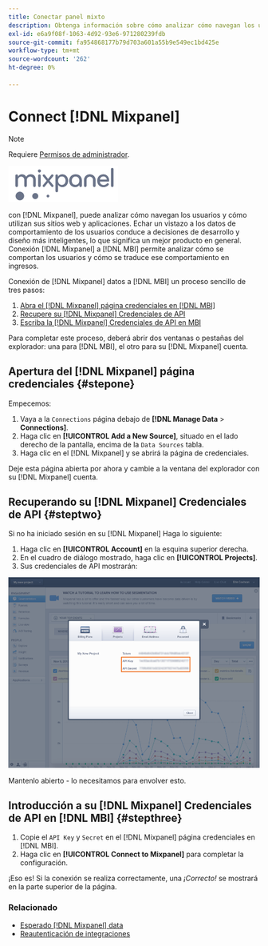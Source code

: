 ```yaml
---
title: Conectar panel mixto
description: Obtenga información sobre cómo analizar cómo navegan los usuarios y cómo utilizan sus sitios web y aplicaciones.
exl-id: e6a9f08f-1063-4d92-93e6-971280239fdb
source-git-commit: fa954868177b79d703a601a55b9e549ec1bd425e
workflow-type: tm+mt
source-wordcount: '262'
ht-degree: 0%

---
```


# Connect [!DNL Mixpanel]

>[!NOTE]
>
>Requiere [Permisos de administrador](../../../administrator/user-management/user-management.md).

![](../../../assets/Mixpanel_logo.png)

con [!DNL Mixpanel], puede analizar cómo navegan los usuarios y cómo utilizan sus sitios web y aplicaciones. Echar un vistazo a los datos de comportamiento de los usuarios conduce a decisiones de desarrollo y diseño más inteligentes, lo que significa un mejor producto en general. Conexión [!DNL Mixpanel] a [!DNL MBI] permite analizar cómo se comportan los usuarios y cómo se traduce ese comportamiento en ingresos.

Conexión de [!DNL Mixpanel] datos a [!DNL MBI] un proceso sencillo de tres pasos:

1. [Abra el [!DNL Mixpanel] página credenciales en [!DNL MBI]](#stepone)
1. [Recupere su [!DNL Mixpanel] Credenciales de API](#steptwo)
1. [Escriba la [!DNL Mixpanel] Credenciales de API en MBI](#stepthree)

Para completar este proceso, deberá abrir dos ventanas o pestañas del explorador: una para [!DNL MBI], el otro para su [!DNL Mixpanel] cuenta.

## Apertura del [!DNL Mixpanel] página credenciales {#stepone}

Empecemos:

1. Vaya a la `Connections` página debajo de **[!DNL Manage Data** > **Connections]**.
1. Haga clic en **[!UICONTROL Add a New Source]**, situado en el lado derecho de la pantalla, encima de la `Data Sources` tabla.
1. Haga clic en el [!DNL Mixpanel] y se abrirá la página de credenciales.

Deje esta página abierta por ahora y cambie a la ventana del explorador con su [!DNL Mixpanel] cuenta.

## Recuperando su [!DNL Mixpanel] Credenciales de API {#steptwo}

Si no ha iniciado sesión en su [!DNL Mixpanel] Haga lo siguiente:

1. Haga clic en **[!UICONTROL Account]** en la esquina superior derecha.
1. En el cuadro de diálogo mostrado, haga clic en **[!UICONTROL Projects]**.
1. Sus credenciales de API mostrarán:

![Recuperación de credenciales de API de Mixpanel](../../../assets/Mixpanel_API_creds.png)

Mantenlo abierto - lo necesitamos para envolver esto.

## Introducción a su [!DNL Mixpanel] Credenciales de API en [!DNL MBI] {#stepthree}

1. Copie el `API Key` y `Secret` en el [!DNL Mixpanel] página credenciales en [!DNL MBI].
1. Haga clic en **[!UICONTROL Connect to Mixpanel]** para completar la configuración.

¡Eso es! Si la conexión se realiza correctamente, una _¡Correcto!_ se mostrará en la parte superior de la página.

### Relacionado

* [Esperado [!DNL Mixpanel] data](../integrations/mixpanel-data.md)
* [Reautenticación de integraciones](https://experienceleague.adobe.com/docs/commerce-knowledge-base/kb/how-to/mbi-reauthenticating-integrations.html?lang=en)
